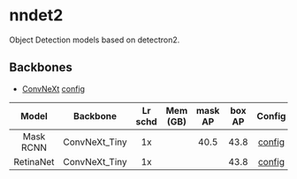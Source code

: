# nndet2

Object Detection models based on detectron2.

## Backbones
- [ConvNeXt](https://arxiv.org/abs/2201.03545) [config](configs/convnext)

| Model  | Backbone   | Lr schd | Mem (GB) | mask AP | box AP | Config | Download |
|:---------:|:-------:|:-------:|:--------:|:--------------:|:------:|:------:|:--------:|
| Mask RCNN      | ConvNeXt_Tiny | 1x      |       |      40.5      |  43.8  | [config](configs/convnext/mask_rcnn_convnext_tiny_fpn_1x.py) | [model]()|
| RetinaNet      | ConvNeXt_Tiny | 1x      |       |            |  43.8  | [config](configs/convnext/retinanet_convnext_tiny_fpn_1x.py) | [model]()|

